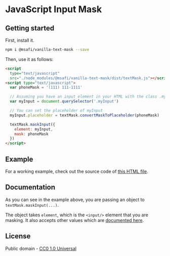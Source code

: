 # JavaScript Input Mask

## Getting started

First, install it.

```bash
npm i @msafi/vanilla-text-mask --save
```

Then, use it as follows:

```html
<script
  type="text/javascript"
  src="./node_modules/@msafi/vanilla-text-mask/dist/textMask.js"></script>
<script type="text/javascript">
  var phoneMask = '(111) 111-1111'

  // Assuming you have an input element in your HTML with the class .myInput
  var myInput = document.querySelector('.myInput')

  // You can set the placeholder of myInput
  myInput.placeholder = textMask.convertMaskToPlaceholder(phoneMask)

  textMask.maskInput({
    element: myInput,
    mask: phoneMask
  })
</script>
```

## Example

For a working example, check out the source code of
[this HTML file](https://msafi.github.io/text-mask/vanilla/example.html).

## Documentation

As you can see in the example above, you are passing an object to `textMask.maskInput(...)`.

The object takes `element`, which is the `<input/>` element that you are masking. It also
accepts other values which are
[documented here](https://github.com/msafi/text-mask/blob/master/componentDocumentation.md#readme).

## License

Public domain - [CC0 1.0 Universal](https://creativecommons.org/publicdomain/zero/1.0/)
